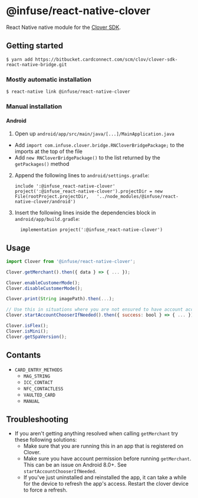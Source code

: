 
# \@infuse/react-native-clover

React Native native module for the [Clover SDK](https://github.com/clover/clover-android-sdk).

## Getting started

`$ yarn add https://bitbucket.cardconnect.com/scm/clov/clover-sdk-react-native-bridge.git`

### Mostly automatic installation

`$ react-native link @infuse/react-native-clover`

### Manual installation



#### Android

1. Open up `android/app/src/main/java/[...]/MainApplication.java`
  - Add `import com.infuse.clover.bridge.RNCloverBridgePackage;` to the imports at the top of the file
  - Add `new RNCloverBridgePackage()` to the list returned by the `getPackages()` method
2. Append the following lines to `android/settings.gradle`:
  	```
  	include ':@infuse_react-native-clover'
  	project(':@infuse_react-native-clover').projectDir = new File(rootProject.projectDir, 	'../node_modules/@infuse/react-native-clover/android')
  	```
3. Insert the following lines inside the dependencies block in `android/app/build.gradle`:
  	```
      implementation project(':@infuse_react-native-clover')
  	```


## Usage
```javascript
import Clover from '@infuse/react-native-clover';

Clover.getMerchant().then({ data } => { ... });

Clover.enableCustomerMode();
Clover.disableCustomerMode();

Clover.print(String imagePath).then(...);

// Use this in situations where you are not ensured to have account access permission, API 26+
Clover.startAccountChooserIfNeeded().then({ success: bool } => { ... });

Clover.isFlex();
Clover.isMini();
Clover.getSpaVersion();

```

## Contants

* `CARD_ENTRY_METHODS`
  - `MAG_STRING`
  - `ICC_CONTACT`
  - `NFC_CONTACTLESS`
  - `VAULTED_CARD`
  - `MANUAL`
  
## Troubleshooting

* If you aren't getting anything resolved when calling `getMerchant` try these following solutions:
  - Make sure that you are running this in an app that is registered on Clover.
  - Make sure you have account permission before running `getMerchant`. This can be an issue on Android 8.0+. See `startAccountChooserIfNeeded`.
  - If you've just uninstalled and reinstalled the app, it can take a while for the device to refresh the app's access. Restart the clover device to force a refresh.